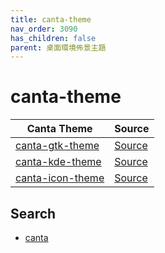 ```yaml
---
title: canta-theme
nav_order: 3090
has_children: false
parent: 桌面環境佈景主題
---
```



# canta-theme

| Canta Theme | Source |
| --- | --- |
| [canta-gtk-theme](https://samwhelp.github.io/note-about-theme/read/desktop-theme/gtk-theme/canta-gtk-theme.html) | [Source](https://github.com/vinceliuice/canta-gtk-themes) |
| [canta-kde-theme](https://samwhelp.github.io/note-about-theme/read/desktop-theme/kde-theme/canta-kde-theme.html) | [Source](https://github.com/vinceliuice/canta-kde) |
| [canta-icon-theme](https://samwhelp.github.io/note-about-theme/read/desktop-theme/icon-theme/canta-icon-theme.html) | [Source](https://github.com/vinceliuice/Canta-theme/tree/master/icons) |


## Search

* [canta](https://github.com/vinceliuice?tab=repositories&q=canta)

